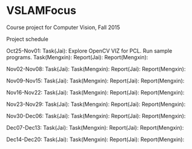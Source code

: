 # VSLAMFocus
Course project for Computer Vision, Fall 2015

Project schedule

Oct25-Nov01:
Task(Jai): Explore OpenCV VIZ for PCL. Run sample programs.
Task(Mengxin): 
Report(Jai):
Report(Mengxin): 

Nov02-Nov08:
Task(Jai):
Task(Mengxin):
Report(Jai):
Report(Mengxin):

Nov09-Nov15:
Task(Jai):
Task(Mengxin):
Report(Jai):
Report(Mengxin):

Nov16-Nov22:
Task(Jai):
Task(Mengxin):
Report(Jai):
Report(Mengxin):

Nov23-Nov29:
Task(Jai):
Task(Mengxin):
Report(Jai):
Report(Mengxin):

Nov30-Dec06:
Task(Jai):
Task(Mengxin):
Report(Jai):
Report(Mengxin):

Dec07-Dec13:
Task(Jai):
Task(Mengxin):
Report(Jai):
Report(Mengxin):

Dec14-Dec20:
Task(Jai):
Task(Mengxin):
Report(Jai):
Report(Mengxin):
